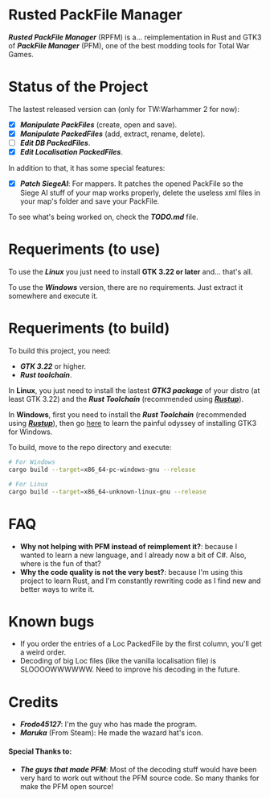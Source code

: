 # Rusted PackFile Manager
***Rusted PackFile Manager*** (RPFM) is a... reimplementation in Rust and GTK3 of ***PackFile Manager*** (PFM), one of the best modding tools for Total War Games.

# Status of the Project
The lastest released version can (only for TW:Warhammer 2 for now):
- [x] ***Manipulate PackFiles*** (create, open and save).
- [x] ***Manipulate PackedFiles*** (add, extract, rename, delete).
- [ ] ***Edit DB PackedFiles***.
- [x] ***Edit Localisation PackedFiles***.

In addition to that, it has some special features:
- [x] ***Patch SiegeAI***: For mappers. It patches the opened PackFile so the Siege AI stuff of your map works properly, delete the useless xml files in your map's folder and save your PackFile.

To see what's being worked on, check the ***TODO.md*** file.

# Requeriments (to use)
To use the ***Linux*** you just need to install **GTK 3.22 or later** and... that's all.

To use the ***Windows*** version, there are no requirements. Just extract it somewhere and execute it.


# Requeriments (to build)
To build this project, you need:
* ***GTK 3.22*** or higher.
* ***Rust toolchain***.

In **Linux**, you just need to install the lastest ***GTK3 package*** of your distro (at least GTK 3.22) and the ***Rust Toolchain*** (recommended using [***Rustup***][Rustup download]).

In **Windows**, first you need to install the ***Rust Toolchain*** (recommended using [***Rustup***][Rustup download]), then go [here][Gtk-rs requeriments] to learn the painful odyssey of installing GTK3 for Windows.

To build, move to the repo directory and execute:
```bash
# For Windows
cargo build --target=x86_64-pc-windows-gnu --release

# For Linux
cargo build --target=x86_64-unknown-linux-gnu --release
```

# FAQ
- **Why not helping with PFM instead of reimplement it?**: because I wanted to learn a new language, and I already now a bit of C#. Also, where is the fun of that?
- **Why the code quality is not the very best?**: because I'm using this project to learn Rust, and I'm constantly rewriting code as I find new and better ways to write it.

# Known bugs
- If you order the entries of a Loc PackedFile by the first column, you'll get a weird order.
- Decoding of big Loc files (like the vanilla localisation file) is SLOOOOWWWWWW. Need to improve his decoding in the future.

# Credits
- ***Frodo45127***: I'm the guy who has made the program.
- ***Maruka*** (From Steam): He made the wazard hat's icon.

#### Special Thanks to:
- ***The guys that made PFM***: Most of the decoding stuff would have been very hard to work out without the PFM source code. So many thanks for make the PFM open source!

[Rustup download]: https://www.rustup.rs/ "Here you can download it :)"
[Gtk-rs requeriments]: http://gtk-rs.org/docs-src/requirements.html "Installation Tutorial for GTK3 in Windows"
